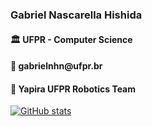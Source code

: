 <h3> Gabriel Nascarella Hishida </h3>

<h4>🏛️ UFPR - Computer Science</h4>
<h4>💬 gabrielnhn@ufpr.br</h4>

<h4>🐝 Yapira UFPR Robotics Team</h4>

[![GitHub stats](https://github-readme-stats.vercel.app/api?username=gabrielnhn&hide=stars,issues)](https://github.com/anuraghazra/github-readme-stats)
